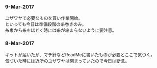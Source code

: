 ### 9-Mar-2017
ユザワヤで必要なものを買い作業開始。  
といっても今日は準備段階の糸巻きのみ。  
糸束から糸をほどく時には糸が絡まらないように要注意。  

### 8-Mar-2017
キットが届いたが、マチ針などReadMeに書いたものが必要とここで気づく。  
気づいた時には近所のユザワヤは閉まっていたので今日は断念。  
